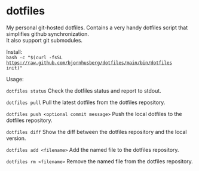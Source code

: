 dotfiles
========

My personal git-hosted dotfiles. Contains a very handy dotfiles script that simplifies github synchronization. <br>
It also support git submodules.

Install:<br>
<code>bash -c "$(curl -fsSL https://raw.github.com/bjornhusberg/dotfiles/main/bin/dotfiles init)"</code>

Usage:<br>

<code>dotfiles status</code>
Check the dotfiles status and report to stdout.

<code>dotfiles pull</code>
Pull the latest dotfiles from the dotfiles repository.

<code>dotfiles push &lt;optional commit message&gt;</code>
Push the local dotfiles to the dotfiles repository.

<code>dotfiles diff</code>
Show the diff between the dotfiles repository and the local version.

<code>dotfiles add &lt;filename&gt;</code>
Add the named file to the dotfiles repository.

<code>dotfiles rm &lt;filename&gt;</code>
Remove the named file from the dotfiles repository.


